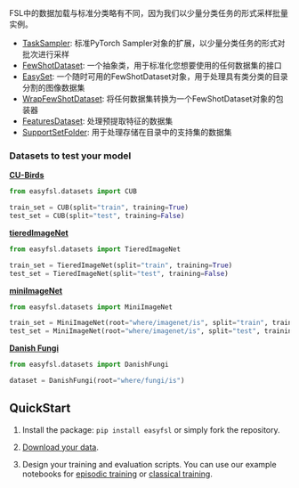 

FSL中的数据加载与标准分类略有不同，因为我们以少量分类任务的形式采样批量实例。
- [TaskSampler](easyfsl/samplers/task_sampler.py): 标准PyTorch Sampler对象的扩展，以少量分类任务的形式对批次进行采样
- [FewShotDataset](easyfsl/datasets/few_shot_dataset.py): 一个抽象类，用于标准化您想要使用的任何数据集的接口
- [EasySet](easyfsl/datasets/easy_set.py): 一个随时可用的FewShotDataset对象，用于处理具有类分类的目录分割的图像数据集
- [WrapFewShotDataset](easyfsl/datasets/wrap_few_shot_dataset.py): 将任何数据集转换为一个FewShotDataset对象的包装器
- [FeaturesDataset](easyfsl/datasets/features_dataset.py): 处理预提取特征的数据集
- [SupportSetFolder](easyfsl/datasets/support_set_folder.py): 用于处理存储在目录中的支持集的数据集
### Datasets to test your model

**[CU-Birds](http://www.vision.caltech.edu/visipedia/CUB-200.html)**

```python
from easyfsl.datasets import CUB

train_set = CUB(split="train", training=True)
test_set = CUB(split="test", training=False)
```

**[tieredImageNet](https://paperswithcode.com/dataset/tieredimagenet)**

```python
from easyfsl.datasets import TieredImageNet

train_set = TieredImageNet(split="train", training=True)
test_set = TieredImageNet(split="test", training=False)
```

**[miniImageNet](https://paperswithcode.com/dataset/miniimagenet)**

```python
from easyfsl.datasets import MiniImageNet

train_set = MiniImageNet(root="where/imagenet/is", split="train", training=True)
test_set = MiniImageNet(root="where/imagenet/is", split="test", training=False)
```

**[Danish Fungi](https://paperswithcode.com/paper/danish-fungi-2020-not-just-another-image)**

```python
from easyfsl.datasets import DanishFungi

dataset = DanishFungi(root="where/fungi/is")
```

## QuickStart


1. Install the package: ```pip install easyfsl``` or simply fork the repository.
   
2. [Download your data](#datasets-to-test-your-model).

3. Design your training and evaluation scripts. You can use our example notebooks for 
[episodic training](notebook/05episodic_training.ipynb) 
or [classical training](notebook/02classical_training_with_PrototypicalNetworks.ipynb).

